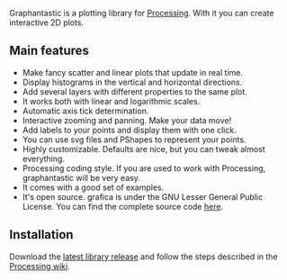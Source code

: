 Graphantastic is a plotting library for [Processing](http://processing.org).
With it you can create interactive 2D plots.


## Main features

  * Make fancy scatter and linear plots that update in real time.
  * Display histograms in the vertical and horizontal directions.
  * Add several layers with different properties to the same plot.
  * It works both with linear and logarithmic scales.
  * Automatic axis tick determination.
  * Interactive zooming and panning. Make your data move!
  * Add labels to your points and display them with one click.
  * You can use svg files and PShapes to represent your points.
  * Highly customizable. Defaults are nice, but you can tweak almost everything.
  * Processing coding style. If you are used to work with Processing, 
    graphantastic will be very easy.
  * It comes with a good set of examples.
  * It's open source. grafica is under the GNU Lesser General Public License. You can find the complete source code [here](https://github.com/jeremymadea/graphantastic/tree/master/src/grafica).

## Installation

Download the [latest library release](https://raw.github.com/jeremymadea/graphantastic/master/releases/graphantastic.zip) and follow the steps described in the [Processing wiki](https://github.com/processing/processing/wiki/How-to-Install-a-Contributed-Library).
